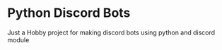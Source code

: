# Python Discord Bots
Just a Hobby project for making discord bots using python and discord module 
